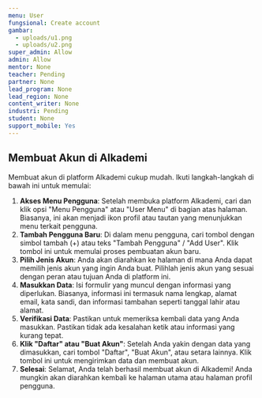 ```yaml
---
menu: User
fungsional: Create account
gambar:
  - uploads/u1.png
  - uploads/u2.png
super_admin: Allow
admin: Allow
mentor: None
teacher: Pending
partner: None
lead_program: None
lead_region: None
content_writer: None
industri: Pending
student: None
support_mobile: Yes
---
```

## Membuat Akun di Alkademi

Membuat akun di platform Alkademi cukup mudah. Ikuti langkah-langkah di bawah ini untuk memulai:

1. **Akses Menu Pengguna**: Setelah membuka platform Alkademi, cari dan klik opsi "Menu Pengguna" atau "User Menu" di bagian atas halaman. Biasanya, ini akan menjadi ikon profil atau tautan yang menunjukkan menu terkait pengguna.
2. **Tambah Pengguna Baru**: Di dalam menu pengguna, cari tombol dengan simbol tambah (+) atau teks "Tambah Pengguna" / "Add User". Klik tombol ini untuk memulai proses pembuatan akun baru.
3. **Pilih Jenis Akun**: Anda akan diarahkan ke halaman di mana Anda dapat memilih jenis akun yang ingin Anda buat. Pilihlah jenis akun yang sesuai dengan peran atau tujuan Anda di platform ini.
4. **Masukkan Data**: Isi formulir yang muncul dengan informasi yang diperlukan. Biasanya, informasi ini termasuk nama lengkap, alamat email, kata sandi, dan informasi tambahan seperti tanggal lahir atau alamat.
5. **Verifikasi Data**: Pastikan untuk memeriksa kembali data yang Anda masukkan. Pastikan tidak ada kesalahan ketik atau informasi yang kurang tepat.
6. **Klik "Daftar" atau "Buat Akun"**: Setelah Anda yakin dengan data yang dimasukkan, cari tombol "Daftar", "Buat Akun", atau setara lainnya. Klik tombol ini untuk mengirimkan data dan membuat akun.
7. **Selesai**: Selamat, Anda telah berhasil membuat akun di Alkademi! Anda mungkin akan diarahkan kembali ke halaman utama atau halaman profil pengguna.